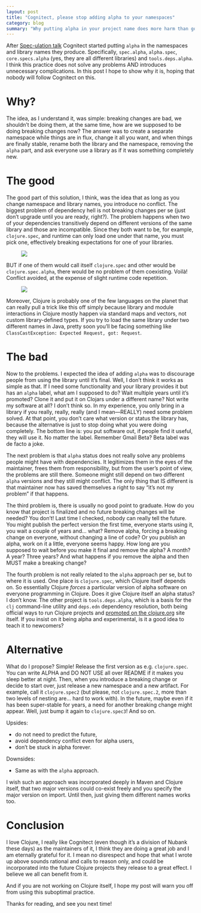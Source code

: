 ```yaml
---
layout: post
title: "Cognitect, please stop adding alpha to your namespaces"
category: blog
summary: "Why putting alpha in your project name does more harm than good"
---
```


After [Spec-ulation talk](https://www.youtube.com/watch?v=oyLBGkS5ICk) Cognitect started putting `alpha` in the namespaces and library names they produce. Specifically, `spec.alpha`, `alpha.spec`, `core.specs.alpha` (yes, they are all different libraries) and `tools.deps.alpha`. I think this practice does not solve any problems AND introduces unnecessary complications. In this post I hope to show why it is, hoping that nobody will follow Cognitect on this.

# Why?

The idea, as I understand it, was simple: breaking changes are bad, we shouldn’t be doing them, at the same time, how are we supposed to be doing breaking changes now? The answer was to create a separate namespace while things are in flux, change it all you want, and when things are finally stable, rename both the library and the namespace, removing the `alpha` part, and ask everyone use a library as if it was something completely new.

# The good

The good part of this solution, I think, was the idea that as long as you change namespace and library names, you introduce no conflict. The biggest problem of dependency hell is not breaking changes per se (just don’t upgrade until you are ready, right?). The problem happens when two of your dependencies transitively depend on different versions of the same library and those are incompatible. Since they both want to be, for example, `clojure.spec`, and runtime can only load one under that name, you must pick one, effectively breaking expectations for one of your libraries.

<figure>
    <img src="./conflict.jpg">
</figure>

BUT if one of them would call itself `clojure.spec` and other would be `clojure.spec.alpha`, there would be no problem of them coexisting. Voilà! Conflict avoided, at the expense of slight runtime code repetition.

<figure>
    <img src="./no_conflict.jpg">
</figure>

Moreover, Clojure is probably one of the few languages on the planet that can really pull a trick like this off simply because library and module interactions in Clojure mostly happen via standard maps and vectors, not custom library-defined types. If you try to load the same library under two different names in Java, pretty soon you’ll be facing something like `ClassCastException: Expected Request, got: Request`.

# The bad

Now to the problems. I expected the idea of adding `alpha` was to discourage people from using the library until it’s final. Well, I don’t think it works as simple as that. If I need some functionality and your library provides it but has an `alpha` label, what am I supposed to do? Wait multiple years until it’s promoted? Clone it and put it on Clojars under a different name? Not write my software at all? I don’t think so. In my experience, you only bring in a library if you really, really, really (and I mean—REALLY) need some problem solved. At that point, you don’t care what version or status the library has, because the alternative is just to stop doing what you were doing completely. The bottom line is: you put software out, if people find it useful, they will use it. No matter the label. Remember Gmail Beta? Beta label was de facto a joke.

The next problem is that `alpha` status does not really solve any problems people might have with dependencies. It legitimizes them in the eyes of the maintainer, frees them from responsibility, but from the user’s point of view, the problems are still there. Someone might still depend on two different `alpha` versions and they still might conflict. The only thing that IS different is that maintainer now has saved themselves a right to say “it’s not my problem” if that happens.

The third problem is, there is usually no good point to graduate. How do you know that project is finalized and no future breaking changes will be needed? You don’t! Last time I checked, nobody can really tell the future. You might publish the perfect version the first time, everyone starts using it, you wait a couple of years and... what? Remove alpha, forcing a breaking change on everyone, without changing a line of code? Or you publish an alpha, work on it a little, everyone seems happy. How long are you supposed to wait before you make it final and remove the alpha? A month? A year? Three years? And what happens if you remove the alpha and then MUST make a breaking change?

The fourth problem is not really related to the `alpha` approach per se, but to where it is used. One place is `clojure.spec`, which Clojure itself depends on. So essentially Clojure _forces_ a particular version of alpha software on everyone programming in Clojure. Does it give Clojure itself an alpha status? I don’t know. The other project is `tools.deps.alpha`, which is a basis for the `clj` command-line utility and `deps.edn` dependency resolution, both being official ways to run Clojure projects and [promoted on the clojure.org](https://clojure.org/reference/deps_and_cli) site itself. If you insist on it being alpha and experimental, is it a good idea to teach it to newcomers?

# Alternative

What do I propose? Simple! Release the first version as e.g. `clojure.spec`. You can write ALPHA and DO NOT USE all over README if it makes you sleep better at night. Then, when you introduce a breaking change or decide to start over, just release a new namespace and a new artifact. For example, call it `clojure.spec2` (but please, not `clojure.spec.2`, more than two levels of nesting are... hard to work with). In the future, maybe even if it has been super-stable for years, a need for another breaking change might appear. Well, just bump it again to `clojure.spec3`! And so on.

Upsides:

- do not need to predict the future,
- avoid dependency conflict even for alpha users,
- don’t be stuck in alpha forever.

Downsides:

- Same as with the `alpha` approach.

I wish such an approach was incorporated deeply in Maven and Clojure itself, that two major versions could co-exist freely and you specify the major version on import. Until then, just giving them different names works too.

# Conclusion

I love Clojure, I really like Cognitect (even though it’s a division of Nubank these days) as the maintainers of it, I think they are doing a great job and I am eternally grateful for it. I mean no disrespect and hope that what I wrote up above sounds rational and calls to reason only, and could be incorporated into the future Clojure projects they release to a great effect. I believe we all can benefit from it.

And if you are not working on Clojure itself, I hope my post will warn you off from using this suboptimal practice. 

Thanks for reading, and see you next time!